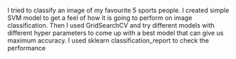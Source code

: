 I tried to classify an image of my favourite 5 sports people.
I created simple SVM model to get a feel of how it is going to perform on image classification.
Then I used GridSearchCV and try different models with different hyper parameters to come up with a best model that can give us maximum accuracy.
I used sklearn classification_report to check the performance
